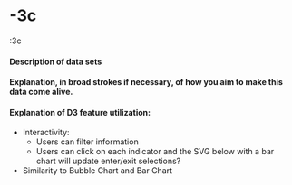 # -3c
:3c
#### Description of data sets

#### Explanation, in broad strokes if necessary, of how you aim to make this data come alive.

#### Explanation of D3 feature utilization:
* Interactivity:
  * Users can filter information
  * Users can click on each indicator and the SVG below with a bar chart will update
enter/exit selections?
* Similarity to Bubble Chart and Bar Chart
